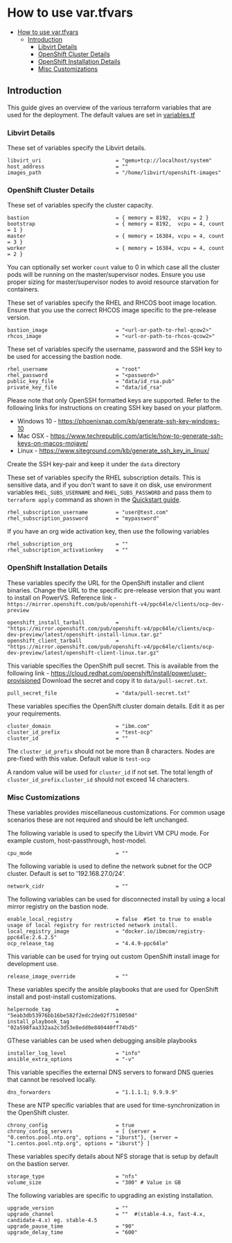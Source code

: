 # How to use var.tfvars

- [How to use var.tfvars](#how-to-use-vartfvars)
  - [Introduction](#introduction)
    - [Libvirt Details](#libvirt-details)
    - [OpenShift Cluster Details](#openshift-cluster-details)
    - [OpenShift Installation Details](#openshift-installation-details)
    - [Misc Customizations](#misc-customizations)


## Introduction

This guide gives an overview of the various terraform variables that are used for the deployment.
The default values are set in [variables.tf](../variables.tf)

### Libvirt Details

These set of variables specify the Libvirt details.

```
libvirt_uri                        = "qemu+tcp://localhost/system"
host_address                       = ""
images_path                        = "/home/libvirt/openshift-images"
```

### OpenShift Cluster Details

These set of variables specify the cluster capacity.

```
bastion                            = { memory = 8192,  vcpu = 2 }
bootstrap                          = { memory = 8192,  vcpu = 4, count = 1 }
master                             = { memory = 16384, vcpu = 4, count = 3 }
worker                             = { memory = 16384, vcpu = 4, count = 2 }
```

You can optionally set worker `count` value to 0 in which case all the cluster pods will be running on the master/supervisor nodes.
Ensure you use proper sizing for master/supervisor nodes to avoid resource starvation for containers.

These set of variables specify the RHEL and RHCOS boot image location. Ensure that you use the correct RHCOS image specific to the pre-release version.
```
bastion_image                      = "<url-or-path-to-rhel-qcow2>"
rhcos_image                        = "<url-or-path-to-rhcos-qcow2>"
```

These set of variables specify the username, password and the SSH key to be used for accessing the bastion node.
```
rhel_username                      = "root"
rhel_password                      = "<password>"
public_key_file                    = "data/id_rsa.pub"
private_key_file                   = "data/id_rsa"
```
Please note that only OpenSSH formatted keys are supported. Refer to the following links for instructions on creating SSH key based on your platform.
- Windows 10 - https://phoenixnap.com/kb/generate-ssh-key-windows-10
- Mac OSX - https://www.techrepublic.com/article/how-to-generate-ssh-keys-on-macos-mojave/
- Linux - https://www.siteground.com/kb/generate_ssh_key_in_linux/

Create the SSH key-pair and keep it under the `data` directory

These set of variables specify the RHEL subscription details.
This is sensitive data, and if you don't want to save it on disk, use environment variables `RHEL_SUBS_USERNAME` and `RHEL_SUBS_PASSWORD` and
pass them to `terraform apply` command as shown in the [Quickstart guide](./quickstart.md#setup-terraform-variables).

```
rhel_subscription_username         = "user@test.com"
rhel_subscription_password         = "mypassword"
```
If you have an org wide activation key, then use the following variables
```
rhel_subscription_org              = ""
rhel_subscription_activationkey    = ""
```

### OpenShift Installation Details

These variables specify the URL for the OpenShift installer and client binaries.
Change the URL to the specific pre-release version that you want to install on PowerVS.
Reference link - `https://mirror.openshift.com/pub/openshift-v4/ppc64le/clients/ocp-dev-preview`
```
openshift_install_tarball          = "https://mirror.openshift.com/pub/openshift-v4/ppc64le/clients/ocp-dev-preview/latest/openshift-install-linux.tar.gz"
openshift_client_tarball           = "https://mirror.openshift.com/pub/openshift-v4/ppc64le/clients/ocp-dev-preview/latest/openshift-client-linux.tar.gz"
```

This variable specifies the OpenShift pull secret. This is available from the following link -  https://cloud.redhat.com/openshift/install/power/user-provisioned
Download the secret and copy it to `data/pull-secret.txt`.
```
pull_secret_file                   = "data/pull-secret.txt"
```

These variables specifies the OpenShift cluster domain details.
Edit it as per your requirements.
```
cluster_domain                     = "ibm.com"
cluster_id_prefix                  = "test-ocp"
cluster_id                         = ""
```
The `cluster_id_prefix` should not be more than 8 characters. Nodes are pre-fixed with this value.
Default value is `test-ocp`

A random value will be used for `cluster_id` if not set.
The total length of `cluster_id_prefix`.`cluster_id` should not exceed 14 characters.

### Misc Customizations

These variables provides miscellaneous customizations. For common usage scenarios these are not required and should be left unchanged.

The following variable is used to specify the Libvirt VM CPU mode. For example custom, host-passthrough, host-model.
```
cpu_mode                           = ""
```

The following variable is used to define the network subnet for the OCP cluster. Default is set to '192.168.27.0/24'.
```
network_cidr                       = ""
```

The following variables can be used for disconnected install by using a local mirror registry on the bastion node.

```
enable_local_registry              = false  #Set to true to enable usage of local registry for restricted network install.
local_registry_image               = "docker.io/ibmcom/registry-ppc64le:2.6.2.5"
ocp_release_tag                    = "4.4.9-ppc64le"
```

This variable can be used for trying out custom OpenShift install image for development use.
```
release_image_override             = ""
```

These variables specify the ansible playbooks that are used for OpenShift install and post-install customizations.
```
helpernode_tag                     = "5eab3db53976bb16be582f2edc2de02f7510050d"
install_playbook_tag               = "02a598faa332aa2c3d53e8edd0e840440ff74bd5"
```

GThese variables can be used when debugging ansible playbooks
```
installer_log_level                = "info"
ansible_extra_options              = "-v"
```

This variable specifies the external DNS servers to forward DNS queries that cannot be resolved locally.
```
dns_forwarders                     = "1.1.1.1; 9.9.9.9"
```

These are NTP specific variables that are used for time-synchronization in the OpenShift cluster.
```
chrony_config                      = true
chrony_config_servers              = [ {server = "0.centos.pool.ntp.org", options = "iburst"}, {server = "1.centos.pool.ntp.org", options = "iburst"} ]
```

These variables specify details about NFS storage that is setup by default on the bastion server.

```
storage_type                       = "nfs"
volume_size                        = "300" # Value in GB
```

The following variables are specific to upgrading an existing installation.

```
upgrade_version                    = ""
upgrade_channel                    = ""  #(stable-4.x, fast-4.x, candidate-4.x) eg. stable-4.5
upgrade_pause_time                 = "90"
upgrade_delay_time                 = "600"
```

